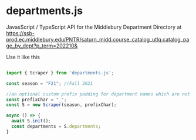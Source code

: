 # departments.js
JavasScript / TypeScript API for the Middlebury Department Directory at https://ssb-prod.ec.middlebury.edu/PNTR/saturn_midd.course_catalog_utlq.catalog_page_by_dept?p_term=202210&


Use it like this
```js

import { Scraper } from 'departments.js';

const season = "F21"; //Fall 2021

//an optional custom prefix padding for department names which are not 4 characters long, default is " ".
const prefixChar = "_";
const S = new Scraper(season, prefixChar);

async () => {
  await S.init();
  const departments = S.departments;
}






```

